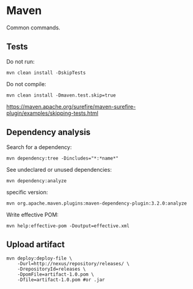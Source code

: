 # Maven

Common commands.

## Tests

Do not run:

```
mvn clean install -DskipTests
```

Do not compile:

```
mvn clean install -Dmaven.test.skip=true
```

https://maven.apache.org/surefire/maven-surefire-plugin/examples/skipping-tests.html

## Dependency analysis

Search for a dependency:

```
mvn dependency:tree -Dincludes="*:*name*"
```

See undeclared or unused dependencies:

```
mvn dependency:analyze
```

specific version:
```
mvn org.apache.maven.plugins:maven-dependency-plugin:3.2.0:analyze
```

Write effective POM:

```
mvn help:effective-pom -Doutput=effective.xml
```

## Upload artifact

```
mvn deploy:deploy-file \
    -Durl=http://nexus/repository/releases/ \
    -DrepositoryId=releases \
    -DpomFile=artifact-1.0.pom \
    -Dfile=artifact-1.0.pom #or .jar
```
